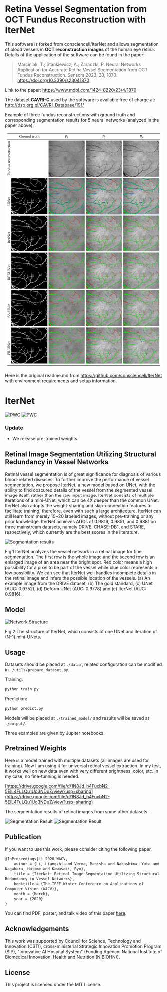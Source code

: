 # Retina Vessel Segmentation from OCT Fundus Reconstruction with IterNet

This software is forked from conscienceli/IterNet and allows segmentation of blood vessels in **OCT reconstruction images** of the human eye retina. Details of the application of the software can be found in the paper:

> Marciniak, T.; Stankiewicz, A.; Zaradzki, P. Neural Networks Application for Accurate Retina Vessel Segmentation from OCT Fundus Reconstruction. Sensors 2023, 23, 1870. https://doi.org/10.3390/s23041870

Link to the paper: https://www.mdpi.com/1424-8220/23/4/1870

The dataset **CAVRI-C** used by the software is available free of charge at: http://dsp.org.pl/CAVRI_Database/191/ 

Example of three fundus reconstructions with ground truth and corresponding segmentation results for 5 neural networks (analyzed in the paper above):

![](pics/OCT_blood_vessels_segmentation.png)

Here is the original readme.md from https://github.com/conscienceli/IterNet with environment requirements and setup information.


# IterNet

[![PWC](https://img.shields.io/endpoint.svg?url=https://paperswithcode.com/badge/iternet-retinal-image-segmentation-utilizing/retinal-vessel-segmentation-on-drive)](https://paperswithcode.com/sota/retinal-vessel-segmentation-on-drive?p=iternet-retinal-image-segmentation-utilizing)
[![PWC](https://img.shields.io/endpoint.svg?url=https://paperswithcode.com/badge/iternet-retinal-image-segmentation-utilizing/retinal-vessel-segmentation-on-chase_db1)](https://paperswithcode.com/sota/retinal-vessel-segmentation-on-chase_db1?p=iternet-retinal-image-segmentation-utilizing)

### Update
* We release pre-trained weights.

## Retinal Image Segmentation Utilizing Structural Redundancy in Vessel Networks

Retinal vessel segmentation is of great significance for diagnosis of various blood-related diseases. To further improve the performance of vessel segmentation, we propose IterNet, a new model based on UNet, with the ability to find obscured details of the vessel from the segmented vessel image itself, rather than the raw input image. IterNet consists of multiple iterations of a mini-UNet, which can be 4X deeper than the common UNet. IterNet also adopts the weight-sharing and skip-connection features to facilitate training; therefore, even with such a large architecture, IterNet can still learn from merely 10~20 labeled images, without pre-training or any prior knowledge. IterNet achieves AUCs of 0.9816, 0.9851, and 0.9881 on three mainstream datasets, namely DRIVE, CHASE-DB1, and STARE, respectively, which currently are the best scores in the literature.

![Segmentation results](./pics/results.jpg)

Fig.1 IterNet analyzes the vessel network in a retinal image for fine segmentation. The first row is the whole image and the second row is an enlarged image of an area near the bright spot. Red color means a high possibility for a pixel to be part of the vessel while blue color represents a low possibility. We can see that IterNet well handles incomplete details in the retinal image and infers the possible location of the vessels. (a) An example image from the DRIVE dataset, (b) The gold standard, (c) UNet (AUC: 0.9752), (d) Deform UNet (AUC: 0.9778) and (e) IterNet (AUC: 0.9816).

## Model

![Network Structure](./pics/structure.jpg)

Fig.2 The structure of IterNet, which consists of one UNet and iteration of (N-1) mini-UNets.

## Usage

Datasets should be placed at `./data/`, related configuration can be modified in `./utils/prepare_dataset.py`.

Training:

```bash
python train.py
```

Prediction:

```bash
python predict.py
```

Models will be placed at `./trained_model/` and results will be saved at `./output/`.

Three examples are given by Jupiter notebooks.

## Pretrained Weights
Here is a model trained with multiple datasets (all images are used for training). Now I am using it for universal retinal vessel extraction. In my test, it works well on new data even with very different brightness, color, etc. In my case, no fine-tunning is needed.

[https://drive.google.com/file/d/1N8Jd_h4FuxbN2-5ElL4FuLQu1Uo3NDuZ/view?usp=sharing](https://drive.google.com/file/d/1N8Jd_h4FuxbN2-5ElL4FuLQu1Uo3NDuZ/view?usp=sharing)

The segmentation results of retinal images from some other datasets.

![Segmentation Result](./pics/other_data_1.jpg)
![Segmentation Result](./pics/other_data_2.jpg)

## Publication

If you want to use this work, please consider citing the following paper.

```
@InProceedings{Li_2020_WACV,
    author = {Li, Liangzhi and Verma, Manisha and Nakashima, Yuta and Nagahara, Hajime and Kawasaki, Ryo},
    title = {IterNet: Retinal Image Segmentation Utilizing Structural Redundancy in Vessel Networks},
    booktitle = {The IEEE Winter Conference on Applications of Computer Vision (WACV)},
    month = {March},
    year = {2020}
}
```

You can find PDF, poster, and talk video of this paper [here](https://www.liangzhili.com/publication/li-2020-iternet/).

## Acknowledgements

This work was supported by Council for Science, Technology and Innovation (CSTI), cross-ministerial Strategic Innovation Promotion Program (SIP), "Innovative AI Hospital System" (Funding Agency: National Institute of Biomedical Innovation, Health and Nutrition (NIBIOHN)).

## License

This project is licensed under the MIT License.